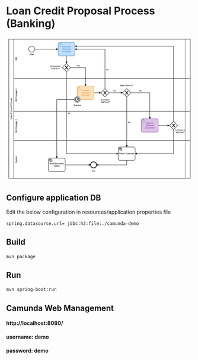 # Loan Credit Proposal Process (Banking)

![alt text](https://github.com/thangloi2501/loan-proposal-process/blob/master/loan-process.png?raw=true)

## Configure application DB
Edit the below configuration in resources/application.properties file
```bash
spring.datasource.url= jdbc:h2:file:./camunda-demo
```

## Build
```bash
mvn package
```

## Run
```bash
mvn spring-boot:run
```

## Camunda Web Management

#### http://localhost:8080/
#### username: demo
#### password: demo

